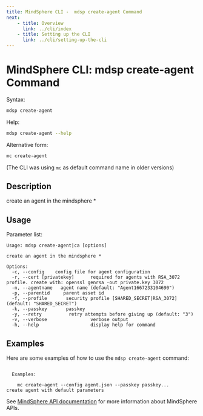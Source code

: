 ```yaml
---
title: MindSphere CLI -  mdsp create-agent Command
next:
    - title: Overview
      link: ../cli/index
    - title: Setting up the CLI
      link: ../cli/setting-up-the-cli
---
```


# MindSphere CLI: mdsp create-agent Command

Syntax:

```bash
mdsp create-agent
```

Help:

```bash
mdsp create-agent --help
```

Alternative form:

```bash
mc create-agent
```

(The CLI was using `mc` as default command name in older versions)

## Description

create an agent in the mindsphere *

## Usage

Parameter list:

```text
Usage: mdsp create-agent|ca [options]

create an agent in the mindsphere *

Options:
  -c, --config    config file for agent configuration
  -r, --cert [privatekey]      required for agents with RSA_3072 profile. create with: openssl genrsa -out private.key 3072
  -n, --agentname   agent name (default: "Agent1667233104690")
  -p, --parentid     parent asset id
  -f, --profile       security profile [SHARED_SECRET|RSA_3072] (default: "SHARED_SECRET")
  -k, --passkey       passkey
  -y, --retry          retry attempts before giving up (default: "3")
  -v, --verbose                verbose output
  -h, --help                   display help for command

```

## Examples

Here are some examples of how to use the `mdsp create-agent` command:

```text

  Examples:

    mc create-agent --config agent.json --passkey passkey... 	 create agent with default parameters

```

See [MindSphere API documentation](https://documentation.mindsphere.io/MindSphere/apis/index.html) for more information about MindSphere APIs.